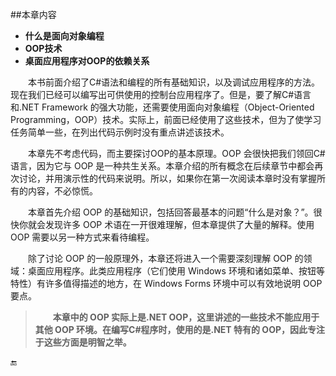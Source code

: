 ##本章内容

* **什么是面向对象编程**
* **OOP技术**
* **桌面应用程序对OOP的依赖关系**

&emsp;&emsp;本书前面介绍了C#语法和编程的所有基础知识，以及调试应用程序的方法。现在我们已经可以编写出可供使用的控制台应用程序了。但是，要了解C#语言和.NET Framework 的强大功能，还需要使用面向对象编程（Object-Oriented Programming，OOP）技术。实际上，前面已经使用了这些技术，但为了使学习任务简单一些，在列出代码示例时没有重点讲述该技术。

&emsp;&emsp;本章先不考虑代码，而主要探讨OOP的基本原理。OOP 会很快把我们领回C#语言，因为它与 OOP 是一种共生关系。本章介绍的所有概念在后续章节中都会再次讨论，并用演示性的代码来说明。所以，如果你在第一次阅读本章时没有掌握所有的内容，不必惊慌。

&emsp;&emsp;本章首先介绍 OOP 的基础知识，包括回答最基本的问题“什么是对象？”。很快你就会发现许多 OOP 术语在一开很难理解，但本章提供了大量的解释。使用 OOP 需要以另一种方式来看待编程。

&emsp;&emsp;除了讨论 OOP 的一般原理外，本章还将进入一个需要深刻理解 OOP 的领域：桌面应用程序。此类应用程序（它们使用 Windows 环境和诸如菜单、按钮等特性）有许多值得描述的地方，在 Windows Forms 环境中可以有效地说明 OOP 要点。

>&emsp;&emsp;**本章中的 OOP 实际上是.NET OOP，这里讲述的一些技术不能应用于其他 OOP 环境。在编写C#程序时，使用的是.NET 特有的 OOP，因此专注于这些方面是明智之举。**




🔚